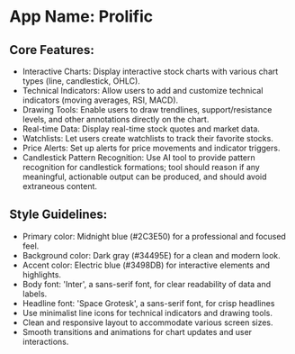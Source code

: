 # **App Name**: Prolific

## Core Features:

- Interactive Charts: Display interactive stock charts with various chart types (line, candlestick, OHLC).
- Technical Indicators: Allow users to add and customize technical indicators (moving averages, RSI, MACD).
- Drawing Tools: Enable users to draw trendlines, support/resistance levels, and other annotations directly on the chart.
- Real-time Data: Display real-time stock quotes and market data.
- Watchlists: Let users create watchlists to track their favorite stocks.
- Price Alerts: Set up alerts for price movements and indicator triggers.
- Candlestick Pattern Recognition: Use AI tool to provide pattern recognition for candlestick formations; tool should reason if any meaningful, actionable output can be produced, and should avoid extraneous content.

## Style Guidelines:

- Primary color: Midnight blue (#2C3E50) for a professional and focused feel.
- Background color: Dark gray (#34495E) for a clean and modern look.
- Accent color: Electric blue (#3498DB) for interactive elements and highlights.
- Body font: 'Inter', a sans-serif font, for clear readability of data and labels.
- Headline font: 'Space Grotesk', a sans-serif font, for crisp headlines
- Use minimalist line icons for technical indicators and drawing tools.
- Clean and responsive layout to accommodate various screen sizes.
- Smooth transitions and animations for chart updates and user interactions.